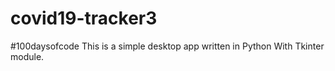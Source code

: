 # covid19-tracker3
#100daysofcode This is a simple desktop app written in Python With Tkinter module.
